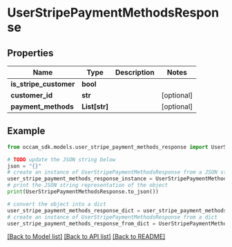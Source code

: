 # UserStripePaymentMethodsResponse


## Properties

Name | Type | Description | Notes
------------ | ------------- | ------------- | -------------
**is_stripe_customer** | **bool** |  | 
**customer_id** | **str** |  | [optional] 
**payment_methods** | **List[str]** |  | [optional] 

## Example

```python
from occam_sdk.models.user_stripe_payment_methods_response import UserStripePaymentMethodsResponse

# TODO update the JSON string below
json = "{}"
# create an instance of UserStripePaymentMethodsResponse from a JSON string
user_stripe_payment_methods_response_instance = UserStripePaymentMethodsResponse.from_json(json)
# print the JSON string representation of the object
print(UserStripePaymentMethodsResponse.to_json())

# convert the object into a dict
user_stripe_payment_methods_response_dict = user_stripe_payment_methods_response_instance.to_dict()
# create an instance of UserStripePaymentMethodsResponse from a dict
user_stripe_payment_methods_response_from_dict = UserStripePaymentMethodsResponse.from_dict(user_stripe_payment_methods_response_dict)
```
[[Back to Model list]](../README.md#documentation-for-models) [[Back to API list]](../README.md#documentation-for-api-endpoints) [[Back to README]](../README.md)


